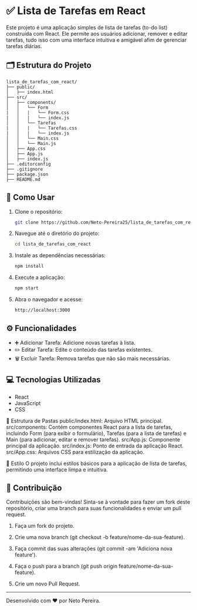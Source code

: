 # ✅ Lista de Tarefas em React

Este projeto é uma aplicação simples de lista de tarefas (to-do list) construída com React. Ele permite aos usuários adicionar, remover e editar tarefas, tudo isso com uma interface intuitiva e amigável afim de gerenciar tarefas diárias.

## 🗂 Estrutura do Projeto

```
lista_de_tarefas_com_react/
├── public/
│   ├── index.html
├── src/
│   ├── components/
│   │   └── Form
|   │   |   └── Form.css
|   │   |   └── index.js
│   │   └── Tarefas
|   │   |   └── Tarefas.css
|   │   |   └── index.js
│   │   └── Main.css
│   │   └── Main.js
│   ├── App.css
│   ├── App.js
│   ├── index.js
├── .editorconfig
├── .gitignore
├── package.json
├── README.md

```

## 🚀 Como Usar

1. Clone o repositório:
   ```sh
   git clone https://github.com/Neto-Pereira25/lista_de_tarefas_com_react.git
   ```

2. Navegue até o diretório do projeto:
   ```sh
   cd lista_de_tarefas_com_react
   ```

3. Instale as dependências necessárias:
   ```sh
   npm install
   ```

4. Execute a aplicação:
   ```sh
   npm start
   ```

5. Abra o navegador e acesse:
   ```sh
   http://localhost:3000
   ```

## ⚙️ Funcionalidades

- ➕ Adicionar Tarefa: Adicione novas tarefas à lista.
- ✏️ Editar Tarefa: Edite o conteúdo das tarefas existentes.
- 🗑 Excluir Tarefa: Remova tarefas que não são mais necessárias.

## 💻 Tecnologias Utilizadas

- React
- JavaScript
- CSS

📁 Estrutura de Pastas
public/index.html: Arquivo HTML principal.
src/components: Contém componentes React para a lista de tarefas, incluindo Form (para exibir o formulário), Tarefas (para a lista de tarefas) e Main (para adicionar, editar e remover tarefas).
src/App.js: Componente principal da aplicação.
src/index.js: Ponto de entrada da aplicação React.
src/App.css: Arquivos CSS para estilização da aplicação.

🎨 Estilo
O projeto inclui estilos básicos para a aplicação de lista de tarefas, permitindo uma interface limpa e intuitiva.

## 🤝 Contribuição

Contribuições são bem-vindas! Sinta-se à vontade para fazer um fork deste repositório, criar uma branch para suas funcionalidades e enviar um pull request.

1. Faça um fork do projeto.

2. Crie uma nova branch (git checkout -b feature/nome-da-sua-feature).
   
3. Faça commit das suas alterações (git commit -am 'Adiciona nova feature').

4. Faça o push para a branch (git push origin feature/nome-da-sua-feature).

5. Crie um novo Pull Request.

---

Desenvolvido com ❤️ por Neto Pereira.
